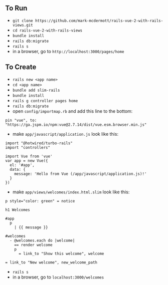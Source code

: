 ## To Run
- `git clone https://github.com/mark-mcdermott/rails-vue-2-with-rails-views.git`
- `cd rails-vue-2-with-rails-views`
- `bundle install`
- `rails db:migrate`
- `rails s`
- in a browser, go to `http://localhost:3000/pages/home`

## To Create
- `rails new <app name>`
- `cd <app name>`
- `bundle add slim-rails`
- `bundle install`
- `rails g controller pages home`
- `rails db:migrate`
- open `config/importmap.rb` and add this line to the bottom:
```
pin "vue", to: "https://ga.jspm.io/npm:vue@2.7.14/dist/vue.esm.browser.min.js"
```
- make `app/javascript/application.js` look like this:
```
import "@hotwired/turbo-rails"
import "controllers"

import Vue from 'vue'
var app = new Vue({
  el: '#app',
  data: {
    message: 'Hello from Vue (/app/javascript/application.js)!'
  }
})
```
- make `app/views/welcomes/index.html.slim` look like this:
```
p style="color: green" = notice

h1 Welcomes

#app
  p
    | {{ message }}

#welcomes
  - @welcomes.each do |welcome|
    == render welcome
    p
      = link_to "Show this welcome", welcome

= link_to "New welcome", new_welcome_path

```
- `rails s`
- in a browser, go to `localhost:3000/welcomes`